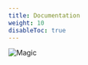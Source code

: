 ```yaml
---
title: Documentation
weight: 10
disableToc: true
---
```


![Magic](/amazonka/documentation/images/magic.gif)
